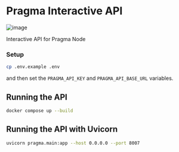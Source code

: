 # Pragma Interactive API

![image](https://github.com/Astraly-Labs/Pragma/assets/12902455/45243fd4-5a1d-4b85-864f-2ceca50c7f79)

Interactive API for Pragma Node

### Setup

```bash
cp .env.example .env
```

and then set the `PRAGMA_API_KEY` and `PRAGMA_API_BASE_URL` variables.

## Running the API

```bash
docker compose up --build
```

## Running the API with Uvicorn

```bash
uvicorn pragma.main:app --host 0.0.0.0 --port 8007
```
